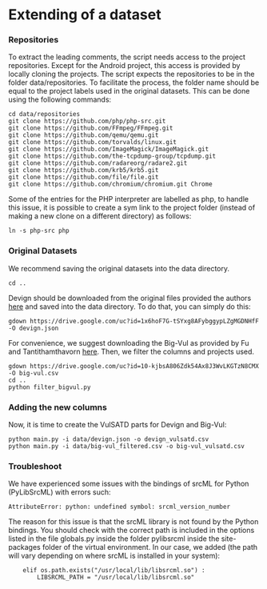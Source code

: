 # Extending of a dataset

### Repositories 

To extract the leading comments, the script needs access to the project repositories. Except for the Android project, this access is provided by locally cloning the projects. The script expects the repositories to be in the folder data/repositories. To facilitate the process, the folder name should be equal to the project labels used in the original datasets. This can be done using the following commands:

```
cd data/repositories
git clone https://github.com/php/php-src.git
git clone https://github.com/FFmpeg/FFmpeg.git
git clone https://github.com/qemu/qemu.git
git clone https://github.com/torvalds/linux.git
git clone https://github.com/ImageMagick/ImageMagick.git
git clone https://github.com/the-tcpdump-group/tcpdump.git
git clone https://github.com/radareorg/radare2.git
git clone https://github.com/krb5/krb5.git
git clone https://github.com/file/file.git
git clone https://github.com/chromium/chromium.git Chrome
```

Some of the entries for the PHP interpreter are labelled as php, to handle this issue, it is possible to create a sym link to the project folder (instead of making a new clone on a different directory) as follows:

```
ln -s php-src php
```

### Original Datasets

We recommend saving the original datasets into the data directory.

```
cd ..
```

Devign should be downloaded from the original files provided the authors [here](https://sites.google.com/view/devign) and saved into the data directory. To do that, you can simply do this: 

```
gdown https://drive.google.com/uc?id=1x6hoF7G-tSYxg8AFybggypLZgMGDNHfF -O devign.json
```

For convenience, we suggest downloading the Big-Vul as provided by Fu and Tantithamthavorn [here](https://github.com/awsm-research/LineVul). Then, we filter the columns and projects used.

```
gdown https://drive.google.com/uc?id=10-kjbsA806Zdk54Ax8J3WvLKGTzN8CMX -O big-vul.csv
cd ..
python filter_bigvul.py
```

### Adding the new columns

Now, it is time to create the VulSATD parts for Devign and Big-Vul:

```
python main.py -i data/devign.json -o devign_vulsatd.csv
python main.py -i data/big-vul_filtered.csv -o big-vul_vulsatd.csv
```


### Troubleshoot

We have experienced some issues with the bindings of srcML for Python (PyLibSrcML) with errors such:

```
AttributeError: python: undefined symbol: srcml_version_number
```

The reason for this issue is that the srcML library is not found by the Python bindings. You should check with the correct path is included in the options listed in the file globals.py inside the folder pylibsrcml inside the site-packages folder of the virtual environment. In our case, we added (the path will vary depending on where srcML is installed in your system): 

```
    elif os.path.exists("/usr/local/lib/libsrcml.so") :
        LIBSRCML_PATH = "/usr/local/lib/libsrcml.so"
```